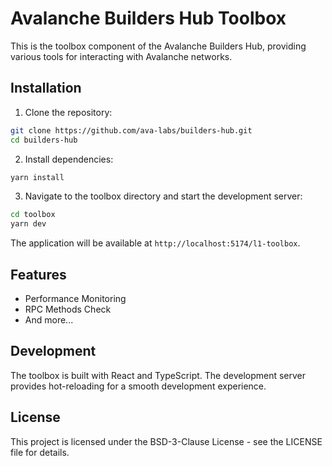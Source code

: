 # Avalanche Builders Hub Toolbox

This is the toolbox component of the Avalanche Builders Hub, providing various tools for interacting with Avalanche networks.

## Installation

1. Clone the repository:
```bash
git clone https://github.com/ava-labs/builders-hub.git
cd builders-hub
```

2. Install dependencies:
```bash
yarn install
```

3. Navigate to the toolbox directory and start the development server:
```bash
cd toolbox
yarn dev
```

The application will be available at `http://localhost:5174/l1-toolbox`.

## Features

- Performance Monitoring
- RPC Methods Check
- And more...

## Development

The toolbox is built with React and TypeScript. The development server provides hot-reloading for a smooth development experience.

## License

This project is licensed under the BSD-3-Clause License - see the LICENSE file for details.
